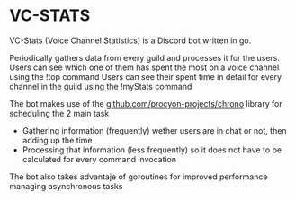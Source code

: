 # VC-STATS
VC-Stats (Voice Channel Statistics) is a Discord bot written in go. 

Periodically gathers data from every guild and processes it for the users.
Users can see which one of them has spent the most on a voice channel using the !top command
Users can see their spent time in detail for every channel in the guild using the !myStats command

The bot makes use of the [github.com/procyon-projects/chrono](https://github.com/procyon-projects/chrono) library for scheduling the 2 main task
- Gathering information (frequently) wether users are in chat or not, then adding up the time
- Processing that information (less frequently) so it does not have to be calculated for every command invocation
 
The bot also takes advantaje of goroutines for improved performance managing asynchronous tasks
